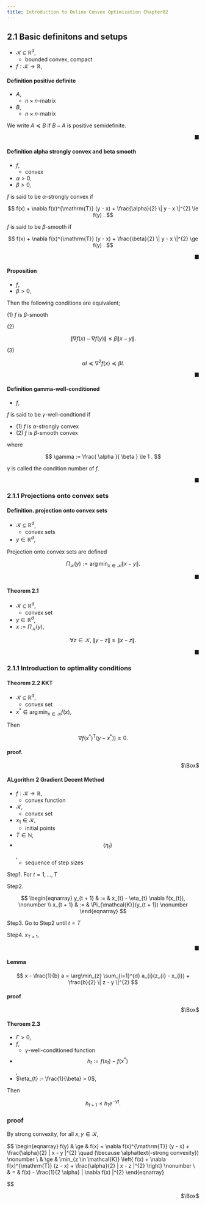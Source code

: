 ```yaml
---
title: Introduction to Online Convex Optimization Chapter02
---
```


## 2.1 Basic definitons and setups

* $\mathcal{K} \subseteq \mathbb{R}^{d}$,
    * bounded convex, compact
* $f: \mathcal{K} \rightarrow \mathbb{R}$,

#### Definition positive definite
* $A$,
    * $n \times n$-matrix
* $B$,
    * $n \times n$-matrix

We write $A \preccurlyeq B$ if $B-A$ is positive semidefinite.

<div class="end-of-statement" style="text-align: right">■</div>

#### Definition alpha strongly convex and beta smooth
* $f$,
    * convex
* $\alpha > 0$,
* $\beta > 0$,

$f$ is said to be $\alpha$-strongly convex if

$$
    f(x)
    +
    \nabla f(x)^{\mathrm{T}}
    (y - x)
    +
    \frac{\alpha}{2}
    \|
        y - x
    \|^{2}
    \le
    f(y)
    .
$$

$f$ is said to be $\beta$-smooth if

$$
    f(x)
    +
    \nabla f(x)^{\mathrm{T}}
    (y - x)
    +
    \frac{\beta}{2}
    \|
        y - x
    \|^{2}
    \ge
    f(y)
    .
$$

<div class="end-of-statement" style="text-align: right">■</div>


#### Proposition
* $f$,
* $\beta > 0$,

Then the following conditions are equivalent;

(1) $f$ is $\beta$-smooth

(2) 

$$
    \|
        \nabla f(x)
        -
        \nabla f(y)
    \|
    \le
    \beta
    \|
        x - y
    \|
    .
$$

(3)

$$
    \alpha I
    \preccurlyeq
    \nabla^{2} f(x)
    \preccurlyeq
    \beta I
    .
$$

<div class="end-of-statement" style="text-align: right">■</div>

#### Definition gamma-well-conditioned
* $f$,

$f$ is said to be $\gamma$-well-condtiond if

* (1) $f$ is $\alpha$-strongly convex
* (2) $f$ is $\beta$-smooth convex

where

$$
    \gamma
    :=
    \frac{
        \alpha
    }{
        \beta
    }
    \le
    1
    .
$$

$\gamma$ is called the condition number of $f$.

<div class="end-of-statement" style="text-align: right">■</div>



### 2.1.1 Projections onto convex sets

#### Definition. projection onto convex sets
* $\mathcal{K} \subseteq \mathbb{R}^{d}$,
    * convex sets
* $y \in \mathbb{R}^{d}$,


Projection onto convex sets are defined

$$
    \Pi_\mathcal{\mathcal{K}}(y)
    :=
    \arg\min_{x \in \mathcal{K}}
        \|
            x - y
        \|
    .
$$

<div class="end-of-statement" style="text-align: right">■</div>

#### Theorem 2.1
* $\mathcal{K} \subseteq \mathbb{R}^{d}$,
    * convex set
* $y \in \mathbb{R}^{d}$,
* $x := \Pi_{\mathcal{K}}(y)$,

$$
    \forall z \in \mathcal{K},
    \
    \|
        y - z
    \|
    \ge
    \|
        x - z
    \|
    .
$$

<div class="end-of-statement" style="text-align: right">■</div>

### 2.1.1 Introduction to optimality conditions

#### Theorem 2.2 KKT
* $\mathcal{K} \subseteq \mathbb{R}^{d}$,
    * convex set 
* $x^{*} \in \arg\min_{x \in \mathcal{K}}f(x)$,

Then

$$
    \nabla f(x^{*})^{\mathrm{T}}
    (y - x^{*}))
    \ge
    0
    .
$$

#### proof.


<div class="QED" style="text-align: right">$\Box$</div>

#### ALgorithm 2 Gradient Decent Method
* $f:\mathcal{K} \rightarrow \mathbb{R}$,
    * convex function
* $\mathcal{K}$,
    * convex set
* $x_{1} \in \mathcal{K}$,
    * initial points
* $T \in \mathbb{N}$,
* $$\{\eta_{t}\}$$,
    * sequence of step sizes


Step1. For $t = 1, \ldots, T$


Step2.

$$
\begin{eqnarray}
    y_{t + 1}
    & := &
        x_{t}
        -
        \eta_{t}
        \nabla f(x_{t}),
    \nonumber
    \\
    x_{t + 1}
    & := &
        \Pi_{\mathcal{K}}(y_{t + 1})
    \nonumber
\end{eqnarray}
$$


Step3. Go to Step2 until $t = T$

Step4. $x_{T + 1}$,

<div class="end-of-statement" style="text-align: right">■</div>

#### Lemma

$$
    x
    -
    \frac{1}{b}
    a
    =
    \arg\min_{z}
        \sum_{i=1}^{d}
            a_{i}(z_{i} - x_{i})
        +
        \frac{b}{2}
        \|
            z - y
        \|^{2}
$$

#### proof

<div class="QED" style="text-align: right">$\Box$</div>


#### Theroem 2.3
* $\Gamma > 0$,
* $f$,
    * $\gamma$-well-conditioned function
* $$h_{t} := f(x_{t}) - f(x^{*})$$,
* $\eta_{t} :- \frac{1}{\beta} > 0$,

Then

$$
    h_{t+1}
    \le
    h_{1}
    e^{-\gamma t}
    .
$$

### proof
By strong convexity, for all $x, y \in \mathcal{K}$,

$$
\begin{eqnarray}
    f(y)
    & \ge &
        f(x)
        +
        \nabla f(x)^{\mathrm{T}}
        (y - x)
        +
        \frac{\alpha}{2}
        \|
            x - y
        \|^{2}
        \quad
        (\because \alpha\text{-strong convexity})
    \nonumber
    \\
    & \ge &
        \min_{z \in \mathcal{K}}
        \left\{
            f(x)
            +
            \nabla f(x)^{\mathrm{T}}
            (z - x)
            +
            \frac{\alpha}{2}
            \|
                x - z
            \|^{2}
        \right\}
    \nonumber
    \\
    & = &
        f(x)
        -
        \frac{1}{2 \alpha}
        \|
            \nabla f(x)
        \|^{2}
\end{eqnarray}

$$

<div class="QED" style="text-align: right">$\Box$</div>
